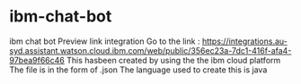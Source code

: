 # ibm-chat-bot
ibm chat bot
Preview link integration
Go to the link : https://integrations.au-syd.assistant.watson.cloud.ibm.com/web/public/356ec23a-7dc1-416f-afa4-97bea9f66c46
This hasbeen created by using the the ibm cloud platform
The file is in the form of .json
The language used to create this is java
